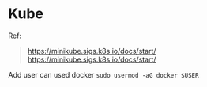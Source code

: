 # Kube

Ref: 
> https://minikube.sigs.k8s.io/docs/start/
> https://minikube.sigs.k8s.io/docs/start/

Add user can used docker ```sudo usermod -aG docker $USER```
